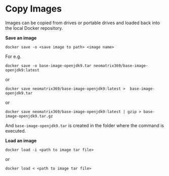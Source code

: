 # Copy Images

Images can be copied from drives or portable drives and loaded back into the local Docker repository.

**Save an image**
```
docker save -o <save image to path> <image name>
```

For e.g.
```
docker save -o base-image-openjdk9.tar neomatrix369/base-image-openjdk9:latest 
```
or
```
docker save neomatrix369/base-image-openjdk9:latest >  base-image-openjdk9.tar
```
or

```
docker save neomatrix369/base-image-openjdk9:latest | gzip > base-image-openjdk9.tar.gz
```

And ```base-image-openjdk9.tar``` is created in the folder where the command is executed.

**Load an image**
```
docker load -i <path to image tar file>
```
or 

```
docker load < <path to image tar file>
```